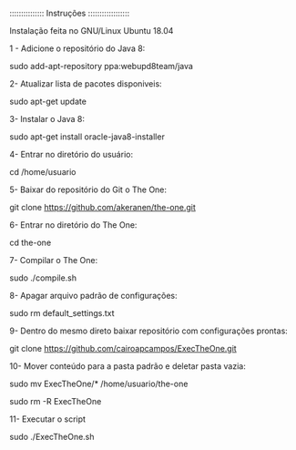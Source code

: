 ::::::::::::::: Instruções ::::::::::::::::::

Instalação feita no GNU/Linux Ubuntu 18.04

1 - Adicione o repositório do Java 8:

sudo add-apt-repository ppa:webupd8team/java

2- Atualizar lista de pacotes disponiveis:

sudo apt-get update

3- Instalar o Java 8:

sudo apt-get install oracle-java8-installer

4- Entrar no diretório do usuário:

cd /home/usuario

5- Baixar do repositório do Git o The One:

git clone https://github.com/akeranen/the-one.git

6- Entrar no diretório do The One:

cd the-one

7- Compilar o The One:

sudo ./compile.sh

8- Apagar arquivo padrão de configurações:

sudo rm default_settings.txt

9- Dentro do mesmo direto baixar repositório com configurações prontas:

git clone https://github.com/cairoapcampos/ExecTheOne.git

10- Mover conteúdo para a pasta padrão e deletar pasta vazia:

sudo mv ExecTheOne/* /home/usuario/the-one

sudo rm -R ExecTheOne

11- Executar o script

sudo ./ExecTheOne.sh
